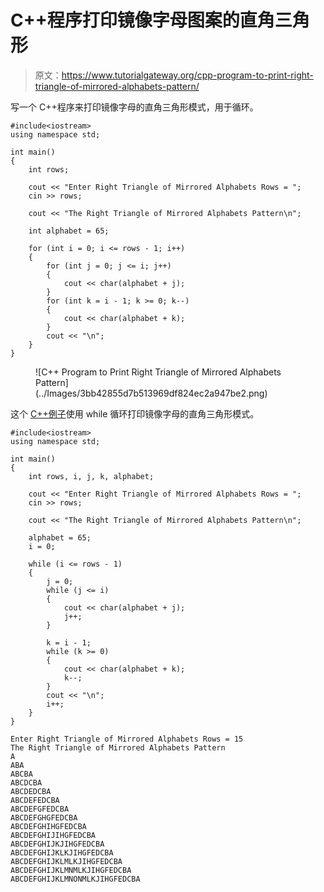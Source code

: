 # C++程序打印镜像字母图案的直角三角形

> 原文：<https://www.tutorialgateway.org/cpp-program-to-print-right-triangle-of-mirrored-alphabets-pattern/>

写一个 C++程序来打印镜像字母的直角三角形模式，用于循环。

```
#include<iostream>
using namespace std;

int main()
{
	int rows;

	cout << "Enter Right Triangle of Mirrored Alphabets Rows = ";
	cin >> rows;

	cout << "The Right Triangle of Mirrored Alphabets Pattern\n";

	int alphabet = 65;

	for (int i = 0; i <= rows - 1; i++)
	{
		for (int j = 0; j <= i; j++)
		{
			cout << char(alphabet + j);
		}
		for (int k = i - 1; k >= 0; k--)
		{
			cout << char(alphabet + k);
		}
		cout << "\n";
	}
}
```

<figure class="wp-block-image size-large">![C++ Program to Print Right Triangle of Mirrored Alphabets Pattern](../Images/3bb42855d7b513969df824ec2a947be2.png)</figure>

这个 [C++例子](https://www.tutorialgateway.org/cpp-programs/)使用 while 循环打印镜像字母的直角三角形模式。

```
#include<iostream>
using namespace std;

int main()
{
	int rows, i, j, k, alphabet;

	cout << "Enter Right Triangle of Mirrored Alphabets Rows = ";
	cin >> rows;

	cout << "The Right Triangle of Mirrored Alphabets Pattern\n";

	alphabet = 65;
	i = 0;

	while (i <= rows - 1)
	{
		j = 0;
		while (j <= i)
		{
			cout << char(alphabet + j);
			j++;
		}

		k = i - 1;
		while (k >= 0)
		{
			cout << char(alphabet + k);
			k--;
		}
		cout << "\n";
		i++;
	}
}
```

```
Enter Right Triangle of Mirrored Alphabets Rows = 15
The Right Triangle of Mirrored Alphabets Pattern
A
ABA
ABCBA
ABCDCBA
ABCDEDCBA
ABCDEFEDCBA
ABCDEFGFEDCBA
ABCDEFGHGFEDCBA
ABCDEFGHIHGFEDCBA
ABCDEFGHIJIHGFEDCBA
ABCDEFGHIJKJIHGFEDCBA
ABCDEFGHIJKLKJIHGFEDCBA
ABCDEFGHIJKLMLKJIHGFEDCBA
ABCDEFGHIJKLMNMLKJIHGFEDCBA
ABCDEFGHIJKLMNONMLKJIHGFEDCBA
```